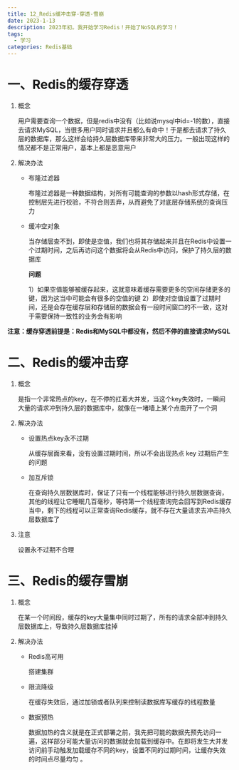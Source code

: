 ```yaml
---
title: 12_Redis缓冲击穿-穿透-雪崩
date: 2023-1-13
description: 2023年初。我开始学习Redis！开始了NoSQL的学习！
tags:
  - 学习
categories: Redis基础
---
```


# 一、Redis的缓存穿透

1. 概念

   用户需要查询一个数据，但是redis中没有（比如说mysql中id=-1的数），直接去请求MySQL，当很多用户同时请求并且都么有命中！于是都去请求了持久层的数据库，那么这样会给持久层数据库带来非常大的压力。一般出现这样的情况都不是正常用户，基本上都是恶意用户

2. 解决办法

   - 布隆过滤器

     布隆过滤器是一种数据结构，对所有可能查询的参数以hash形式存储，在控制层先进行校验，不符合则丢弃，从而避免了对底层存储系统的查询压力

   - 缓冲空对象

     当存储层查不到，即使是空值，我们也将其存储起来并且在Redis中设置一个过期时间，之后再访问这个数据将会从Redis中访问，保护了持久层的数据库

     **问题**

     1）如果空值能够被缓存起来，这就意味着缓存需要更多的空间存储更多的键，因为这当中可能会有很多的空值的键
     2）即使对空值设置了过期时间，还是会存在缓存层和存储层的数据会有一段时间窗口的不一致，这对于需要保持一致性的业务会有影响

**注意：缓存穿透前提是：Redis和MySQL中都没有，然后不停的直接请求MySQL**

# 二、Redis的缓冲击穿

1. 概念

   是指一个非常热点的key，在不停的扛着大并发，当这个key失效时，一瞬间大量的请求冲到持久层的数据库中，就像在一堵墙上某个点凿开了一个洞

2. 解决办法

   - 设置热点key永不过期

     从缓存层面来看，没有设置过期时间，所以不会出现热点 key 过期后产生的问题

   - 加互斥锁

     在查询持久层数据库时，保证了只有一个线程能够进行持久层数据查询，其他的线程让它睡眠几百毫秒，等待第一个线程查询完会回写到Redis缓存当中，剩下的线程可以正常查询Redis缓存，就不存在大量请求去冲击持久层数据库了

3. 注意

   设置永不过期不合理

# 三、Redis的缓存雪崩

1. 概念

   在某一个时间段，缓存的key大量集中同时过期了，所有的请求全部冲到持久层数据库上，导致持久层数据库挂掉

2. 解决办法

   - Redis高可用

     搭建集群

   - 限流降级

     在缓存失效后，通过加锁或者队列来控制读数据库写缓存的线程数量

   - 数据预热

     数据加热的含义就是在正式部署之前，我先把可能的数据先预先访问一遍，这样部分可能大量访问的数据就会加载到缓存中。在即将发生大并发访问前手动触发加载缓存不同的key，设置不同的过期时间，让缓存失效的时间点尽量均匀 。